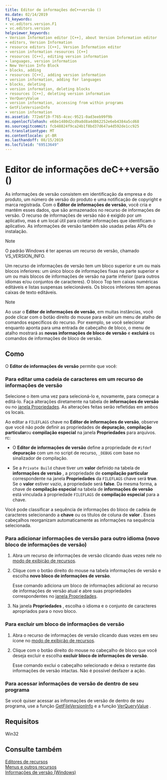 ```yaml
---
title: Editor de informações deC++versão ()
ms.date: 02/14/2019
f1_keywords:
- vc.editors.version.F1
- vc.editors.version
helpviewer_keywords:
- Version Information editor [C++], about Version Information editor
- editors, Version Information
- resource editors [C++], Version Information editor
- version information resources [C++]
- resources [C++], editing version information
- languages, version information
- New Version Info Block
- blocks, adding
- resources [C++], adding version information
- version information, adding for languages
- blocks, deleting
- version information, deleting blocks
- resources [C++], deleting version information
- VerQueryValue
- version information, accessing from within programs
- GetFileVersionInfo
- version information
ms.assetid: 772e6f19-f765-4cec-9521-0ad3eeb99f9b
ms.openlocfilehash: e68e1480d2cd9a8d8a4d862252e6eb4384a5cd68
ms.sourcegitcommit: fcb48824f9ca24b1f8bd37d647a4d592de1cc925
ms.translationtype: MT
ms.contentlocale: pt-BR
ms.lasthandoff: 08/15/2019
ms.locfileid: "69513649"
---
```

# <a name="version-information-editor-c"></a>Editor de informações deC++versão ()

As informações de versão consistem em identificação da empresa e do produto, um número de versão do produto e uma notificação de copyright e marca registrada. Com o **Editor de informações de versão**, você cria e mantém esses dados, que são armazenados no recurso de informações de versão. O recurso de informações de versão não é exigido por um aplicativo, mas é um local útil para coletar informações que identificam o aplicativo. As informações de versão também são usadas pelas APIs de instalação.

> [!NOTE]
> O padrão Windows é ter apenas um recurso de versão, chamado VS_VERSION_INFO.

Um recurso de informações de versão tem um bloco superior e um ou mais blocos inferiores: um único bloco de informações fixas na parte superior e um ou mais blocos de informações de versão na parte inferior (para outros idiomas e/ou conjuntos de caracteres). O bloco Top tem caixas numéricas editáveis e listas suspensas selecionáveis. Os blocos inferiores têm apenas caixas de texto editáveis.

> [!NOTE]
> Ao usar o **Editor de informações de versão**, em muitas instâncias, você pode clicar com o botão direito do mouse para exibir um menu de atalho de comandos específicos do recurso. Por exemplo, se você selecionar enquanto aponta para uma entrada de cabeçalho de bloco, o menu de atalho mostrará as **novas informações de bloco de versão** e **excluirá** os comandos de informações de bloco de versão.

## <a name="how-to"></a>Como

O **Editor de informações de versão** permite que você:

### <a name="to-edit-a-string-in-a-version-information-resource"></a>Para editar uma cadeia de caracteres em um recurso de informações de versão

Selecione o item uma vez para selecioná-lo e, novamente, para começar a editá-lo. Faça alterações diretamente na tabela de **informações de versão** ou no [janela Propriedades](/visualstudio/ide/reference/properties-window). As alterações feitas serão refletidas em ambos os locais.

Ao editar a `FILEFLAGS` chave no **Editor de informações de versão**, observe que você não pode definir as propriedades de **depuração**, **compilação particular**ou **compilação especial** na janela **Propriedades** para arquivos. rc:

   - O **Editor de informações de versão** define a propriedade de `#ifdef` **depuração** com um no script de recurso, `_DEBUG` com base no sinalizador de compilação.

  - Se a `Private Build` chave tiver um **valor** definido na tabela de **informações de versão** , a propriedade de **compilação particular** correspondente na janela **Propriedades** da `FILEFLAGS` chave será **true**. Se o **valor** estiver vazio, a propriedade será **false**. Da mesma forma, a chave de **compilação especial** na tabela de **informações de versão** está vinculada à propriedade `FILEFLAGS` de **compilação especial** para a chave.

Você pode classificar a sequência de informações do bloco de cadeia de caracteres selecionando a **chave** ou os títulos de coluna de **valor** . Esses cabeçalhos reorganizam automaticamente as informações na sequência selecionada.

### <a name="to-add-version-information-for-another-language-new-version-info-block"></a>Para adicionar informações de versão para outro idioma (novo bloco de informações de versão)

1. Abra um recurso de informações de versão clicando duas vezes nele no [modo de exibição de recursos](how-to-create-a-resource-script-file.md#create-resources).

1. Clique com o botão direito do mouse na tabela informações de versão e escolha **novo bloco de informações de versão**.

   Esse comando adiciona um bloco de informações adicional ao recurso de informações de versão atual e abre suas propriedades correspondentes no [janela Propriedades](/visualstudio/ide/reference/properties-window).

1. Na janela **Propriedades** , escolha o idioma e o conjunto de caracteres apropriados para o novo bloco.

### <a name="to-delete-a-version-information-block"></a>Para excluir um bloco de informações de versão

1. Abra o recurso de informações de versão clicando duas vezes em seu ícone no [modo de exibição de recursos](how-to-create-a-resource-script-file.md#create-resources).

1. Clique com o botão direito do mouse no cabeçalho de bloco que você deseja excluir e escolha **excluir bloco de informações de versão**.

   Esse comando exclui o cabeçalho selecionado e deixa o restante das informações de versão intactas. Não é possível desfazer a ação.

### <a name="to-access-version-information-from-within-your-program"></a>Para acessar informações de versão de dentro de seu programa

Se você quiser acessar as informações de versão de dentro de seu programa, use a função [GetFileVersionInfo](/windows/win32/api/winver/nf-winver-getfileversioninfow) e a função [VerQueryValue](/windows/win32/api/winver/nf-winver-verqueryvaluew) .

## <a name="requirements"></a>Requisitos

Win32

## <a name="see-also"></a>Consulte também

[Editores de recursos](../windows/resource-editors.md)<br/>
[Menus e outros recursos](/windows/win32/menurc/resources)<br/>
[Informações de versão (Windows)](/windows/win32/menurc/version-information)
